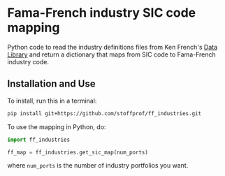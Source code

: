 # Fama-French industry SIC code mapping

Python code to read the industry definitions files from Ken French's  [Data Library](https://mba.tuck.dartmouth.edu/pages/faculty/ken.french/data_library.html) and return a dictionary that maps from SIC code to Fama-French industry code.

## Installation and Use

To install, run this in a terminal:

```bash
pip install git+https://github.com/stoffprof/ff_industries.git
```

To use the mapping in Python, do:

```python
import ff_industries

ff_map = ff_industries.get_sic_map(num_ports)
```

where `num_ports` is the number of industry portfolios you want.